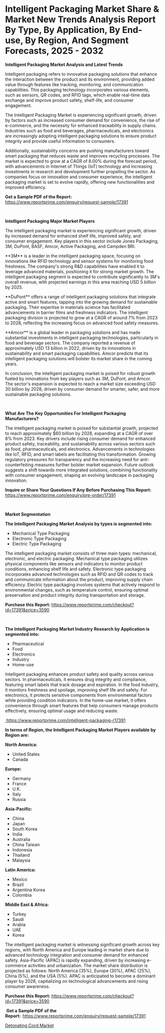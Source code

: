 <p><h1>Intelligent Packaging Market Share & Market New Trends Analysis Report By Type, By Application, By End-use, By Region, And Segment Forecasts, 2025 - 2032</h1></p><p><strong>Intelligent Packaging Market Analysis and Latest Trends</strong></p>
<p><p>Intelligent packaging refers to innovative packaging solutions that enhance the interaction between the product and its environment, providing added value through features like tracking, monitoring, and communication capabilities. This packaging technology incorporates various elements, such as sensors, QR codes, and RFID tags, which enable real-time data exchange and improve product safety, shelf-life, and consumer engagement.</p><p>The Intelligent Packaging Market is experiencing significant growth, driven by factors such as increased consumer demand for convenience, the rise of e-commerce, and the necessity for enhanced traceability in supply chains. Industries such as food and beverages, pharmaceuticals, and electronics are increasingly adopting intelligent packaging solutions to ensure product integrity and provide useful information to consumers. </p><p>Additionally, sustainability concerns are pushing manufacturers toward smart packaging that reduces waste and improves recycling processes. The market is expected to grow at a CAGR of 8.00% during the forecast period, with advancements in Internet of Things (IoT) technology and increasing investments in research and development further propelling the sector. As companies focus on innovation and consumer experience, the intelligent packaging market is set to evolve rapidly, offering new functionalities and improved efficiency.</p></p>
<p><strong>Get a Sample PDF of the Report:&nbsp;</strong> <a href="https://www.reportprime.com/enquiry/request-sample/17391?utm_campaign=3562&utm_medium=2&utm_source=Github&utm_content=ia&utm_term=18032025&utm_id=intelligent-packaging">https://www.reportprime.com/enquiry/request-sample/17391</a></p>
<p>&nbsp;</p>
<p><strong>Intelligent Packaging Major Market Players</strong></p>
<p><p>The intelligent packaging market is experiencing significant growth, driven by increased demand for enhanced shelf life, improved safety, and consumer engagement. Key players in this sector include Jones Packaging, 3M, DuPont, BASF, Amcor, Active Packaging, and Campden BRI.</p><p>**3M** is a leader in the intelligent packaging space, focusing on innovations like RFID technology and sensor systems for monitoring food freshness. The company's strong R&D capabilities have enabled it to leverage advanced materials, positioning it for strong market growth. The intelligent packaging segment is expected to contribute significantly to 3M's overall revenue, with projected earnings in this area reaching USD 5 billion by 2025.</p><p>**DuPont** offers a range of intelligent packaging solutions that integrate active and smart features, tapping into the growing demand for sustainable packaging. Their expertise in materials science has facilitated advancements in barrier films and freshness indicators. The intelligent packaging division is projected to grow at a CAGR of around 7% from 2023 to 2028, reflecting the increasing focus on advanced food safety measures.</p><p>**Amcor** is a global leader in packaging solutions and has made substantial investments in intelligent packaging technologies, particularly in food and beverage sectors. The company reported a revenue of approximately USD 13 billion in 2022, driven by its innovations in sustainability and smart packaging capabilities. Amcor predicts that its intelligent packaging solutions will bolster its market share in the coming years.</p><p>In conclusion, the intelligent packaging market is poised for robust growth fueled by innovations from key players such as 3M, DuPont, and Amcor. The sector's expansion is expected to reach a market size exceeding USD 30 billion by 2028, driven by consumer demand for smarter, safer, and more sustainable packaging solutions.</p></p>
<p>&nbsp;</p>
<p><strong>What Are The Key Opportunities For Intelligent Packaging Manufacturers?</strong></p>
<p><p>The intelligent packaging market is poised for substantial growth, projected to reach approximately $60 billion by 2028, expanding at a CAGR of over 8% from 2023. Key drivers include rising consumer demand for enhanced product safety, traceability, and sustainability across various sectors such as food, pharmaceuticals, and electronics. Advancements in technologies like IoT, RFID, and smart labels are facilitating this transformation. Growing regulatory pressures for transparency and the increasing need for anti-counterfeiting measures further bolster market expansion. Future outlook suggests a shift towards more integrated solutions, combining functionality with consumer engagement, shaping an evolving landscape in packaging innovation.</p></p>
<p><strong>Inquire or Share Your Questions If Any Before Purchasing This Report:</strong> <a href="https://www.reportprime.com/enquiry/pre-order/17391?utm_campaign=3562&utm_medium=2&utm_source=Github&utm_content=ia&utm_term=18032025&utm_id=intelligent-packaging">https://www.reportprime.com/enquiry/pre-order/17391</a></p>
<p>&nbsp;</p>
<p><strong>Market Segmentation</strong></p>
<p><strong>The Intelligent Packaging Market Analysis by types is segmented into:</strong></p>
<p><ul><li>Mechanical Type Packaging</li><li>Electronic Type Packaging</li><li>Electric Type Packaging</li></ul></p>
<p><p>The intelligent packaging market consists of three main types: mechanical, electronic, and electric packaging. Mechanical type packaging utilizes physical components like sensors and indicators to monitor product conditions, enhancing shelf life and safety. Electronic type packaging incorporates advanced technologies such as RFID and QR codes to track and communicate information about the product, improving supply chain efficiency. Electric type packaging involves systems that actively respond to environmental changes, such as temperature control, ensuring optimal preservation and product integrity during transportation and storage.</p></p>
<p><strong>Purchase this Report:&nbsp;</strong><a href="https://www.reportprime.com/checkout?id=17391&price=3590&utm_campaign=3562&utm_medium=2&utm_source=Github&utm_content=ia&utm_term=18032025&utm_id=intelligent-packaging">https://www.reportprime.com/checkout?id=17391&price=3590</a></p>
<p>&nbsp;</p>
<p><strong>The Intelligent Packaging Market Industry Research by Application is segmented into:</strong></p>
<p><ul><li>Pharmaceutical</li><li>Food</li><li>Electronics</li><li>Industry</li><li>Home-use</li></ul></p>
<p><p>Intelligent packaging enhances product safety and quality across various sectors. In pharmaceuticals, it ensures drug integrity and compliance, featuring smart labels that track dosage and expiration. In the food industry, it monitors freshness and spoilage, improving shelf life and safety. For electronics, it protects sensitive components from environmental factors while providing condition indicators. In the home-use market, it offers convenience through smart features that help consumers manage products effectively, ensuring optimal usage and reducing waste.</p></p>
<p><a href="https://www.reportprime.com/intelligent-packaging-r17391?utm_campaign=3562&utm_medium=2&utm_source=Github&utm_content=ia&utm_term=18032025&utm_id=intelligent-packaging">&nbsp;https://www.reportprime.com/intelligent-packaging-r17391</a></p>
<p><strong>In terms of Region, the Intelligent Packaging Market Players available by Region are:</strong></p>
<p>
    <p> <strong> North America: </strong>
        <ul>
            <li>United States</li>
            <li>Canada</li>
        </ul>
        </p> 
    <p> <strong> Europe: </strong>
        <ul>
            <li>Germany</li>
            <li>France</li>
            <li>U.K.</li>
            <li>Italy</li>
            <li>Russia</li>
        </ul>
        </p> 
    <p> <strong> Asia-Pacific: </strong>
        <ul>
            <li>China</li>
            <li>Japan</li>
            <li>South Korea</li>
            <li>India</li>
            <li>Australia</li>
            <li>China Taiwan</li>
            <li>Indonesia</li>
            <li>Thailand</li>
            <li>Malaysia</li>
        </ul>
        </p> 
    <p> <strong> Latin America: </strong>
        <ul>
            <li>Mexico</li>
            <li>Brazil</li>
            <li>Argentina Korea</li>
            <li>Colombia</li>
        </ul>
        </p> 
    <p> <strong> Middle East & Africa: </strong>
        <ul>
            <li>Turkey</li>
            <li>Saudi</li>
            <li>Arabia</li>
            <li>UAE</li>
            <li>Korea</li>
        </ul>
    </p>
    </p>
<p><p>The intelligent packaging market is witnessing significant growth across key regions, with North America and Europe leading in market share due to advanced technology integration and consumer demand for enhanced safety. Asia-Pacific (APAC) is rapidly expanding, driven by increasing e-commerce activities and urbanization. The market share distribution is projected as follows: North America (35%), Europe (30%), APAC (25%), China (5%), and the USA (5%). APAC is anticipated to become a dominant player by 2028, capitalizing on technological advancements and rising consumer awareness.</p></p>
<p><strong>Purchase this Report: </strong><a href="https://www.reportprime.com/checkout?id=17391&price=3590&utm_campaign=3562&utm_medium=2&utm_source=Github&utm_content=ia&utm_term=18032025&utm_id=intelligent-packaging">https://www.reportprime.com/checkout?id=17391&price=3590</a></p>
<p>&nbsp;<strong>Get a Sample PDF of the Report:&nbsp;&nbsp;</strong><a href="https://www.reportprime.com/enquiry/request-sample/17391?utm_campaign=3562&utm_medium=2&utm_source=Github&utm_content=ia&utm_term=18032025&utm_id=intelligent-packaging">https://www.reportprime.com/enquiry/request-sample/17391</a></p>
<p><strong></strong></p>
<p><p><a href="https://github.com/iquiseeboli/Market-Research-Report-List-1/blob/main/detonating-cord-market.md?utm_campaign=3562&utm_medium=2&utm_source=Github&utm_content=ia&utm_term=18032025&utm_id=intelligent-packaging">Detonating Cord Market</a></p></p>